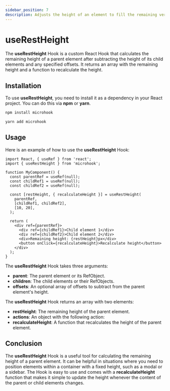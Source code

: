 ```yaml
---
sidebar_position: 7
description: Adjusts the height of an element to fill the remaining vertical space in its container.
---
```


# useRestHeight

<head>
  <meta name="keywords" content="React hook, height measurement, flexible layout, dynamic content, CSS styles, DOM element, responsive design, TypeScript, front-end development, web development." />
</head>

The **useRestHeight** Hook is a custom React Hook that calculates the remaining height of a parent element after subtracting the height of its child elements and any specified offsets. It returns an array with the remaining height and a function to recalculate the height.

## Installation

To use **useRestHeight**, you need to install it as a dependency in your React project. You can do this via **npm** or **yarn**.

```bash
npm install microhook
```

```bash
yarn add microhook
```

## Usage

Here is an example of how to use the **useRestHeight** Hook:

```tsx
import React, { useRef } from 'react';
import { useRestHeight } from 'microhook';

function MyComponent() {
  const parentRef = useRef(null);
  const childRef1 = useRef(null);
  const childRef2 = useRef(null);

  const [restHeight, { recalculateHeight }] = useRestHeight(
    parentRef,
    [childRef1, childRef2],
    [10, 20],
  );

  return (
    <div ref={parentRef}>
      <div ref={childRef1}>Child element 1</div>
      <div ref={childRef2}>Child element 2</div>
      <div>Remaining height: {restHeight}px</div>
      <button onClick={recalculateHeight}>Recalculate height</button>
    </div>
  );
}
```

The **useRestHeight** Hook takes three arguments:

- **parent**: The parent element or its RefObject.
- **children**: The child elements or their RefObjects.
- **offsets**: An optional array of offsets to subtract from the parent element's height.

The **useRestHeight** Hook returns an array with two elements:

- **restHeight**: The remaining height of the parent element.
- **actions**: An object with the following action:
- **recalculateHeight**: A function that recalculates the height of the parent element.

## Conclusion

The **useRestHeight** Hook is a useful tool for calculating the remaining height of a parent element. It can be helpful in situations where you need to position elements within a container with a fixed height, such as a modal or a sidebar. The Hook is easy to use and comes with a **recalculateHeight** function that makes it simple to update the height whenever the content of the parent or child elements changes.
